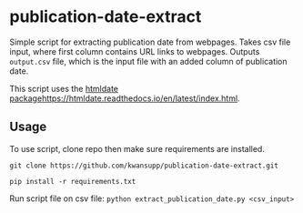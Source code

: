 # publication-date-extract

Simple script for extracting publication date from webpages.
Takes csv file input, where first column contains URL links to webpages.
Outputs `output.csv` file, which is the input file with an added column of publication date.

This script uses the [htmldate package](https://htmldate.readthedocs.io/en/latest/index.html)https://htmldate.readthedocs.io/en/latest/index.html.

## Usage

To use script, clone repo then make sure requirements are installed.

`git clone https://github.com/kwansupp/publication-date-extract.git`

`pip install -r requirements.txt`

Run script file on csv file:
`python extract_publication_date.py <csv_input>`
